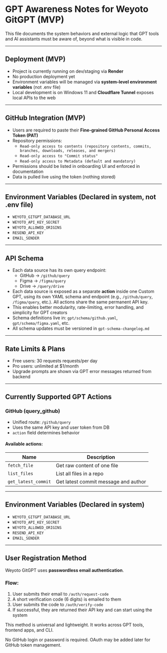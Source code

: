 # GPT Awareness Notes for Weyoto GitGPT (MVP)

This file documents the system behaviors and external logic that GPT tools and AI assistants must be aware of, beyond what is visible in code.

---

## Deployment (MVP)

- Project is currently running on dev/staging via **Render**
- No production deployment yet
- Environment variables will be managed via **system-level environment variables** (not .env file)
- Local development is on Windows 11 and **Cloudflare Tunnel** exposes local APIs to the web

---

## GitHub Integration (MVP)

- Users are required to paste their **Fine-grained GitHub Personal Access Token (PAT)**
- Repository permissions:
  - `Read-only access to contents (repository contents, commits, branches, downloads, releases, and mergers)`
  - `Read-only access to "Commit status"`
  - `Read-only access to Metadata (default and mandatory)`
- Permissions should be listed in onboarding UI and enforced in documentation
- Data is pulled live using the token (nothing stored)

---

## Environment Variables (Declared in system, not .env file)

- `WEYOTO_GITGPT_DATABASE_URL`
- `WEYOTO_API_KEY_SECRET`
- `WEYOTO_ALLOWED_ORIGINS`
- `RESEND_API_KEY`
- `EMAIL_SENDER`

---

## API Schema

- Each data source has its own query endpoint:
  - GitHub → `/github/query`
  - Figma → `/figma/query`
  - Drive → `/query/drive`
- Each data source is exposed as a separate **action** inside one Custom GPT, using its own YAML schema and endpoint (e.g., `/github/query`, `/figma/query`, etc.). All actions share the same permanent API key.
- This enables better modularity, rate-limiting, error handling, and simplicity for GPT creators
- Schema definitions live in: `gpt/schema/github.yaml`, `gpt/schema/figma.yaml`, etc.
- All schema updates must be versioned in `gpt-schema-changelog.md`

---

## Rate Limits & Plans

- Free users: 30 requests requests/per day
- Pro users: unlimited at $1/month
- Upgrade prompts are shown via GPT error messages returned from backend

---

## Currently Supported GPT Actions

### GitHub (query_github)
- Unified route: `/github/query`
- Uses the same API key and user token from DB
- `action` field determines behavior

#### Available actions:
| Name | Description |
|------|-------------|
| `fetch_file` | Get raw content of one file |
| `list_files` | List all files in a repo |
| `get_latest_commit` | Get latest commit message and author |

---

## Environment Variables (Declared in system)

- `WEYOTO_GITGPT_DATABASE_URL`
- `WEYOTO_API_KEY_SECRET`
- `WEYOTO_ALLOWED_ORIGINS`
- `RESEND_API_KEY`
- `EMAIL_SENDER`

---

## User Registration Method

Weyoto GitGPT uses **passwordless email authentication**.

### Flow:
1. User submits their email to `/auth/request-code`
2. A short verification code (6 digits) is emailed to them
3. User submits the code to `/auth/verify-code`
4. If successful, they are returned their API key and can start using the system

This method is universal and lightweight. It works across GPT tools, frontend apps, and CLI.

No GitHub login or password is required. OAuth may be added later for GitHub token management.
